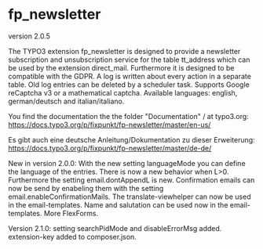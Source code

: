 # fp_newsletter

version 2.0.5

The TYPO3 extension fp_newsletter is designed to provide a newsletter subscription and unsubscription service for the table tt_address which can be used
by the extension direct_mail. Furthermore it is designed to be compatible with the GDPR. A log is written about every action in a separate table.
Old log entries can be deleted by a scheduler task.
Supports Google reCaptcha v3 or a mathematical captcha.
Available languages: english, german/deutsch and italian/italiano.

You find the documentation the the folder "Documentation" / at typo3.org:
https://docs.typo3.org/p/fixpunkt/fp-newsletter/master/en-us/

Es gibt auch eine deutsche Anleitung/Dokumentation zu dieser Erweiterung:
https://docs.typo3.org/p/fixpunkt/fp-newsletter/master/de-de/

New in version 2.0.0:
With the new setting languageMode you can define the language of the entries.
There is now a new behavior when L>0. Furthermore the setting email.dontAppendL is new.
Confirmation emails can now be send by enabeling them with the setting email.enableConfirmationMails.
The translate-viewhelper can now be used in the email-templates.
Name and salutation can be used now in the email-templates.
More FlexForms.

Version 2.1.0: setting searchPidMode and disableErrorMsg added.
extension-key added to composer.json.